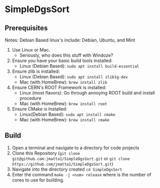 # SimpleDgsSort

## Prerequisites

Notes: Debian Based linux's include: Debian, Ubuntu, and Mint

1. Use Linux or Mac.
    - Seriously, who does this stuff with Windoze?
2. Ensure you have your basic build tools installed:
    - Linux (Debian Based): `sudo apt install build-essential`
3. Ensure zlib is installed:
    - Linux (Debian Based): `sudo apt install zlib1g-dev`
    - Mac (with HomeBrew): `brew install zlib`
4. Ensure CERN's ROOT Framework is installed:
    - Linux (most flavors): Go through annoying ROOT build and install procedure
    - Mac (with HomeBrew): `brew install root`
5. Ensure CMake is Installed:
    - Linux(Debian Based): `sudo apt install cmake`
    - Mac (with HomeBrew): `brew install cmake`

## Build

1. Open a terminal and navigate to a directory for code projects
2. Clone this Repository (`git clone git@github.com:jmatta1/SimpleDgsSort.git` or `git clone https://github.com/jmatta1/SimpleDgsSort.git`)
3. Navigate into the directory created `cd SimpleDgsSort`
4. Enter the command `make -j <num> release` where <num> is the number of cores to use for building.

